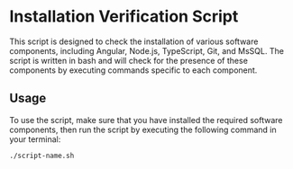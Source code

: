 # Installation Verification Script
This script is designed to check the installation of various software components, including Angular, Node.js, TypeScript, Git, and MsSQL. The script is written in bash and will check for the presence of these components by executing commands specific to each component.

## Usage

To use the script, make sure that you have installed the required software components, then run the script by executing the following command in your terminal:
```bash
./script-name.sh
